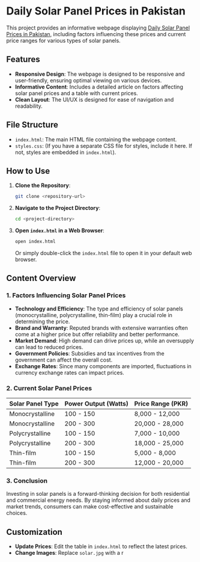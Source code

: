 # Daily Solar Panel Prices in Pakistan

This project provides an informative webpage displaying <a href=https://solarpanelrates.pk/>Daily Solar Panel Prices in Pakistan</a>, including factors influencing these prices and current price ranges for various types of solar panels.

## Features
- **Responsive Design**: The webpage is designed to be responsive and user-friendly, ensuring optimal viewing on various devices.
- **Informative Content**: Includes a detailed article on factors affecting solar panel prices and a table with current prices.
- **Clean Layout**: The UI/UX is designed for ease of navigation and readability.

## File Structure
- `index.html`: The main HTML file containing the webpage content.
- `styles.css`: (If you have a separate CSS file for styles, include it here. If not, styles are embedded in `index.html`).

## How to Use
1. **Clone the Repository**:
    ```bash
    git clone <repository-url>
    ```
2. **Navigate to the Project Directory**:
    ```bash
    cd <project-directory>
    ```
3. **Open `index.html` in a Web Browser**:
    ```bash
    open index.html
    ```
    Or simply double-click the `index.html` file to open it in your default web browser.

## Content Overview
### 1. Factors Influencing Solar Panel Prices
- **Technology and Efficiency**: The type and efficiency of solar panels (monocrystalline, polycrystalline, thin-film) play a crucial role in determining the price.
- **Brand and Warranty**: Reputed brands with extensive warranties often come at a higher price but offer reliability and better performance.
- **Market Demand**: High demand can drive prices up, while an oversupply can lead to reduced prices.
- **Government Policies**: Subsidies and tax incentives from the government can affect the overall cost.
- **Exchange Rates**: Since many components are imported, fluctuations in currency exchange rates can impact prices.

### 2. Current Solar Panel Prices
| Solar Panel Type    | Power Output (Watts) | Price Range (PKR) |
|---------------------|----------------------|-------------------|
| Monocrystalline     | 100 - 150            | 8,000 - 12,000    |
| Monocrystalline     | 200 - 300            | 20,000 - 28,000   |
| Polycrystalline     | 100 - 150            | 7,000 - 10,000    |
| Polycrystalline     | 200 - 300            | 18,000 - 25,000   |
| Thin-film           | 100 - 150            | 5,000 - 8,000     |
| Thin-film           | 200 - 300            | 12,000 - 20,000   |

### 3. Conclusion
Investing in solar panels is a forward-thinking decision for both residential and commercial energy needs. By staying informed about daily prices and market trends, consumers can make cost-effective and sustainable choices.

## Customization
- **Update Prices**: Edit the table in `index.html` to reflect the latest prices.
- **Change Images**: Replace `solar.jpg` with a r
